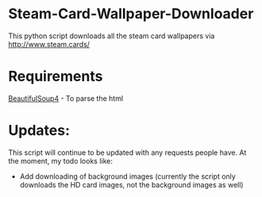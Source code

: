 Steam-Card-Wallpaper-Downloader
===============================

This python script downloads all the steam card wallpapers via http://www.steam.cards/

Requirements
===============================

[BeautifulSoup4](http://www.crummy.com/software/BeautifulSoup/) - To parse the html

Updates:
===============================

This script will continue to be updated with any requests people have.
At the moment, my todo looks like:
* Add downloading of background images (currently the script only downloads the HD card images, not the background images as well)

